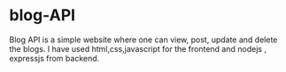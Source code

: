 # blog-API
Blog API is a simple website where one can view, post, update and delete the blogs.
I have used html,css,javascript for the frontend and nodejs , expressjs from backend.
